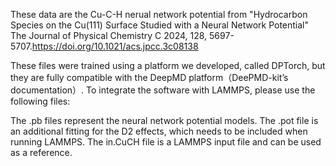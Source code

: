 These data are the Cu-C-H nerual network potential from "Hydrocarbon Species on the Cu(111) Surface Studied with a Neural Network Potential" The Journal of Physical Chemistry C 2024, 128, 5697-5707.https://doi.org/10.1021/acs.jpcc.3c08138

These files were trained using a platform we developed, called DPTorch, but they are fully compatible with the DeepMD platform（DeePMD-kit’s documentation）. To integrate the software with LAMMPS, please use the following files:

The .pb files represent the neural network potential models.
The .pot file is an additional fitting for the D2 effects, which needs to be included when running LAMMPS.
The in.CuCH file is a LAMMPS input file and can be used as a reference.
